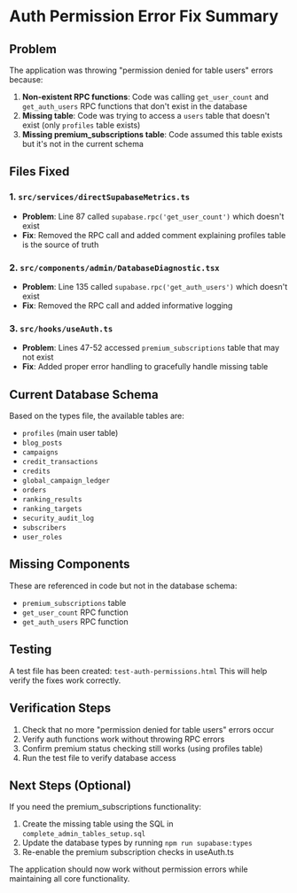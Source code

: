 # Auth Permission Error Fix Summary

## Problem
The application was throwing "permission denied for table users" errors because:

1. **Non-existent RPC functions**: Code was calling `get_user_count` and `get_auth_users` RPC functions that don't exist in the database
2. **Missing table**: Code was trying to access a `users` table that doesn't exist (only `profiles` table exists)
3. **Missing premium_subscriptions table**: Code assumed this table exists but it's not in the current schema

## Files Fixed

### 1. `src/services/directSupabaseMetrics.ts`
- **Problem**: Line 87 called `supabase.rpc('get_user_count')` which doesn't exist
- **Fix**: Removed the RPC call and added comment explaining profiles table is the source of truth

### 2. `src/components/admin/DatabaseDiagnostic.tsx`
- **Problem**: Line 135 called `supabase.rpc('get_auth_users')` which doesn't exist
- **Fix**: Removed the RPC call and added informative logging

### 3. `src/hooks/useAuth.ts`
- **Problem**: Lines 47-52 accessed `premium_subscriptions` table that may not exist
- **Fix**: Added proper error handling to gracefully handle missing table

## Current Database Schema
Based on the types file, the available tables are:
- `profiles` (main user table)
- `blog_posts`
- `campaigns`
- `credit_transactions`
- `credits`
- `global_campaign_ledger`
- `orders`
- `ranking_results`
- `ranking_targets`
- `security_audit_log`
- `subscribers`
- `user_roles`

## Missing Components
These are referenced in code but not in the database schema:
- `premium_subscriptions` table
- `get_user_count` RPC function
- `get_auth_users` RPC function

## Testing
A test file has been created: `test-auth-permissions.html`
This will help verify the fixes work correctly.

## Verification Steps
1. Check that no more "permission denied for table users" errors occur
2. Verify auth functions work without throwing RPC errors
3. Confirm premium status checking still works (using profiles table)
4. Run the test file to verify database access

## Next Steps (Optional)
If you need the premium_subscriptions functionality:
1. Create the missing table using the SQL in `complete_admin_tables_setup.sql`
2. Update the database types by running `npm run supabase:types`
3. Re-enable the premium subscription checks in useAuth.ts

The application should now work without permission errors while maintaining all core functionality.
